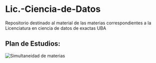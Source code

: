 # Lic.-Ciencia-de-Datos

Repositorio destinado al material de las materias correspondientes a la Licenciatura en ciencia de datos de exactas UBA

## Plan de Estudios:

![Simultaneidad de materias](https://lcd.exactas.uba.ar/wp-content/uploads/2024/03/Flan-LCD.png)